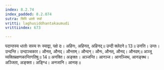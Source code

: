 ```yaml
---
index: 8.2.74
index_padded: 8.2.074
sutra: सिपि धातो रुर्वा
vritti: laghusiddhantakaumudi
vrittiindex: 673

---
```

पदान्तस्य धातोः सस्य रुः स्याद्वा, पक्षे दः। अहिनः, अहिनत्, अहिनद्॥ उन्दी क्लेदने॥ 13॥ उनत्ति। उन्तः। उन्दन्ति। उन्दाञ्चकार। औनत्, औनद्। औन्ताम्। औन्दन्। औनः, औनत्, औनद्। औनदम्॥ अञ्जू व्यक्तिम्रक्षणकान्तिगतिषु॥ 14॥ अनक्ति। अङ्क्तः। अञ्जन्ति। आनञ्ज। आनञ्जिथ, आनङ्क्थ। अञ्जिता, अङ्क्ता। अङ्ग्धि। अनजानि। आनक्॥